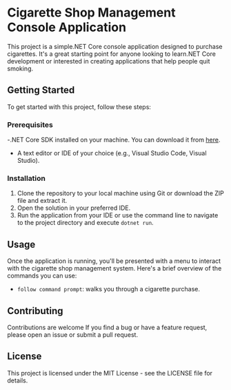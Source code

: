 # Cigarette Shop Management Console Application

This project is a simple.NET Core console application designed to purchase cigarettes. It's a great starting point for anyone looking to learn.NET Core development or interested in creating applications that help people quit smoking.

## Getting Started

To get started with this project, follow these steps:

### Prerequisites

-.NET Core SDK installed on your machine. You can download it from [here](https://dotnet.microsoft.com/download).
- A text editor or IDE of your choice (e.g., Visual Studio Code, Visual Studio).

### Installation

1. Clone the repository to your local machine using Git or download the ZIP file and extract it.
2. Open the solution in your preferred IDE.
3. Run the application from your IDE or use the command line to navigate to the project directory and execute `dotnet run`.

## Usage

Once the application is running, you'll be presented with a menu to interact with the cigarette shop management system. Here's a brief overview of the commands you can use:

- `follow command prompt`: walks you through a cigarette purchase.

## Contributing

Contributions are welcome If you find a bug or have a feature request, please open an issue or submit a pull request.

## License

This project is licensed under the MIT License - see the LICENSE file for details.
